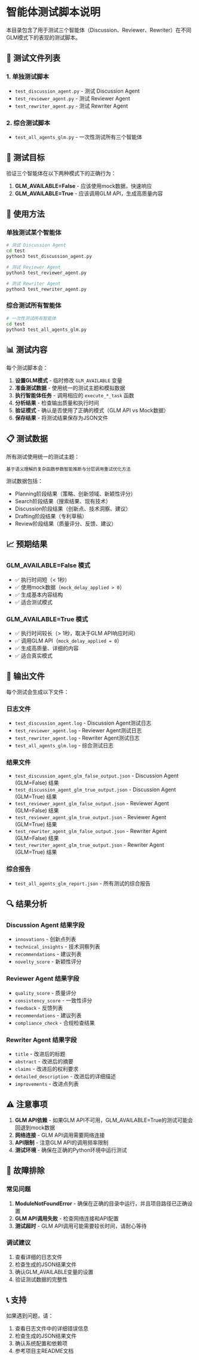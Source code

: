# 智能体测试脚本说明

本目录包含了用于测试三个智能体（Discussion、Reviewer、Rewriter）在不同GLM模式下的表现的测试脚本。

## 📁 测试文件列表

### 1. 单独测试脚本
- `test_discussion_agent.py` - 测试 Discussion Agent
- `test_reviewer_agent.py` - 测试 Reviewer Agent  
- `test_rewriter_agent.py` - 测试 Rewriter Agent

### 2. 综合测试脚本
- `test_all_agents_glm.py` - 一次性测试所有三个智能体

## 🎯 测试目标

验证三个智能体在以下两种模式下的正确行为：

1. **GLM_AVAILABLE=False** - 应该使用mock数据，快速响应
2. **GLM_AVAILABLE=True** - 应该调用GLM API，生成高质量内容

## 🚀 使用方法

### 单独测试某个智能体

```bash
# 测试 Discussion Agent
cd test
python3 test_discussion_agent.py

# 测试 Reviewer Agent
python3 test_reviewer_agent.py

# 测试 Rewriter Agent
python3 test_rewriter_agent.py
```

### 综合测试所有智能体

```bash
# 一次性测试所有智能体
cd test
python3 test_all_agents_glm.py
```

## 📊 测试内容

每个测试脚本会：

1. **设置GLM模式** - 临时修改 `GLM_AVAILABLE` 变量
2. **准备测试数据** - 使用统一的测试主题和模拟数据
3. **执行智能体任务** - 调用相应的 `execute_*_task` 函数
4. **分析结果** - 检查输出质量和执行时间
5. **验证模式** - 确认是否使用了正确的模式（GLM API vs Mock数据）
6. **保存结果** - 将测试结果保存为JSON文件

## 📋 测试数据

所有测试使用统一的测试主题：
```
基于语义理解的复杂函数参数智能推断与分层调用重试优化方法
```

测试数据包括：
- Planning阶段结果（策略、创新领域、新颖性评分）
- Search阶段结果（搜索结果、现有技术）
- Discussion阶段结果（创新点、技术洞察、建议）
- Drafting阶段结果（专利草稿）
- Review阶段结果（质量评分、反馈、建议）

## 📈 预期结果

### GLM_AVAILABLE=False 模式
- ✅ 执行时间短（< 1秒）
- ✅ 使用mock数据（`mock_delay_applied > 0`）
- ✅ 生成基本内容结构
- ✅ 适合测试模式

### GLM_AVAILABLE=True 模式
- ✅ 执行时间较长（> 1秒，取决于GLM API响应时间）
- ✅ 调用GLM API（`mock_delay_applied = 0`）
- ✅ 生成高质量、详细的内容
- ✅ 适合真实模式

## 📄 输出文件

每个测试会生成以下文件：

### 日志文件
- `test_discussion_agent.log` - Discussion Agent测试日志
- `test_reviewer_agent.log` - Reviewer Agent测试日志
- `test_rewriter_agent.log` - Rewriter Agent测试日志
- `test_all_agents_glm.log` - 综合测试日志

### 结果文件
- `test_discussion_agent_glm_false_output.json` - Discussion Agent (GLM=False) 结果
- `test_discussion_agent_glm_true_output.json` - Discussion Agent (GLM=True) 结果
- `test_reviewer_agent_glm_false_output.json` - Reviewer Agent (GLM=False) 结果
- `test_reviewer_agent_glm_true_output.json` - Reviewer Agent (GLM=True) 结果
- `test_rewriter_agent_glm_false_output.json` - Rewriter Agent (GLM=False) 结果
- `test_rewriter_agent_glm_true_output.json` - Rewriter Agent (GLM=True) 结果

### 综合报告
- `test_all_agents_glm_report.json` - 所有测试的综合报告

## 🔍 结果分析

### Discussion Agent 结果字段
- `innovations` - 创新点列表
- `technical_insights` - 技术洞察列表
- `recommendations` - 建议列表
- `novelty_score` - 新颖性评分

### Reviewer Agent 结果字段
- `quality_score` - 质量评分
- `consistency_score` - 一致性评分
- `feedback` - 反馈列表
- `recommendations` - 建议列表
- `compliance_check` - 合规检查结果

### Rewriter Agent 结果字段
- `title` - 改进后的标题
- `abstract` - 改进后的摘要
- `claims` - 改进后的权利要求
- `detailed_description` - 改进后的详细描述
- `improvements` - 改进点列表

## ⚠️ 注意事项

1. **GLM API依赖** - 如果GLM API不可用，GLM_AVAILABLE=True的测试可能会回退到mock数据
2. **网络连接** - GLM API调用需要网络连接
3. **API限制** - 注意GLM API的调用频率限制
4. **测试环境** - 确保在正确的Python环境中运行测试

## 🐛 故障排除

### 常见问题

1. **ModuleNotFoundError** - 确保在正确的目录中运行，并且项目路径已正确设置
2. **GLM API调用失败** - 检查网络连接和API配置
3. **测试超时** - GLM API调用可能需要较长时间，请耐心等待

### 调试建议

1. 查看详细的日志文件
2. 检查生成的JSON结果文件
3. 确认GLM_AVAILABLE变量的设置
4. 验证测试数据的完整性

## 📞 支持

如果遇到问题，请：
1. 查看日志文件中的详细错误信息
2. 检查生成的JSON结果文件
3. 确认系统配置和依赖项
4. 参考项目主README文档